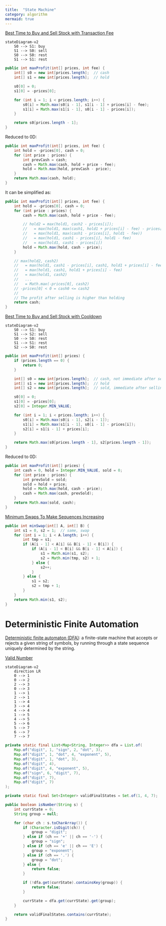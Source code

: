 ```yaml
---
title:  "State Machine"
category: algorithm
mermaid: true
---
```

[Best Time to Buy and Sell Stock with Transaction Fee][best-time-to-buy-and-sell-stock-with-transaction-fee]

```mermaid
stateDiagram-v2
    S0 --> S1: buy
    S1 --> S0: sell
    S0 --> S0: rest
    S1 --> S1: rest
```

```java
public int maxProfit(int[] prices, int fee) {
    int[] s0 = new int[prices.length];  // cash
    int[] s1 = new int[prices.length];  // hold

    s0[0] = 0;
    s1[0] = -prices[0];

    for (int i = 1; i < prices.length; i++) {
        s0[i] = Math.max(s0[i - 1], s1[i - 1] + prices[i] - fee);
        s1[i] = Math.max(s1[i - 1], s0[i - 1] - prices[i]);
    }

    return s0[prices.length - 1];
}
```

Reduced to 0D:

```java
public int maxProfit(int[] prices, int fee) {
    int hold = -prices[0], cash = 0;
    for (int price : prices) {
        int prevCash = cash;
        cash = Math.max(cash, hold + price - fee);
        hold = Math.max(hold, prevCash - price);
    }
    return Math.max(cash, hold);
}
```

It can be simplified as:

```java
public int maxProfit(int[] prices, int fee) {
    int hold = -prices[0], cash = 0;
    for (int price : prices) {
        cash = Math.max(cash, hold + price - fee);

        // hold2 = max(hold1, cash2 - prices[i]);
        //   = max(hold1, max(cash1, hold1 + prices[i] - fee) - prices[i])
        //   = max(hold1, max(cash1 - prices[i], hold1 - fee))
        //   = max(hold1, cash1 - prices[i], hold1 - fee)
        //   = max(hold1, cash1 - prices[i])
        hold = Math.max(hold, cash - price);
    }

    // max(hold2, cash2)
    //   = max(hold1, cash1 - prices[i], cash1, hold1 + prices[i] - fee)
    //   = max(hold1, cash1, hold1 + prices[i] - fee)
    //   = max(hold1, cash2)
    //   ...
    //   = Math.max(-prices[0], cash2)
    // -prices[0] < 0 = cash0 <= cash2
    //
    // The profit after selling is higher than holding
    return cash;
}
```

[Best Time to Buy and Sell Stock with Cooldown][best-time-to-buy-and-sell-stock-with-cooldown]

```mermaid
stateDiagram-v2
    S0 --> S1: buy
    S1 --> S2: sell
    S0 --> S0: rest
    S1 --> S1: rest
    S2 --> S0: rest
```

```java
public int maxProfit(int[] prices) {
    if (prices.length == 0) {
        return 0;
    }

    int[] s0 = new int[prices.length];  // cash, not immediate after selling
    int[] s1 = new int[prices.length];  // hold
    int[] s2 = new int[prices.length];  // sold, immediate after selling

    s0[0] = 0;
    s1[0] = -prices[0];
    s2[0] = Integer.MIN_VALUE;

    for (int i = 1; i < prices.length; i++) {
        s0[i] = Math.max(s0[i - 1], s2[i - 1]);
        s1[i] = Math.max(s1[i - 1], s0[i - 1] - prices[i]);
        s2[i] = s1[i - 1] + prices[i];
    }

    return Math.max(s0[prices.length - 1], s2[prices.length - 1]);
}
```

Reduced to 0D:

```java
public int maxProfit(int[] prices) {
    int cash = 0, hold = Integer.MIN_VALUE, sold = 0;
    for (int price : prices) {
        int prevSold = sold;
        sold = hold + price;
        hold = Math.max(hold, cash - price);
        cash = Math.max(cash, prevSold);
    }
    return Math.max(sold, cash);
}
```

[Minimum Swaps To Make Sequences Increasing][minimum-swaps-to-make-sequences-increasing]

```java
public int minSwap(int[] A, int[] B) {
    int s1 = 0, s2 = 1;  // same, swap
    for (int i = 1; i < A.length; i++) {
        int tmp = s1;
        if (A[i - 1] < A[i] && B[i - 1] < B[i]) {
            if (A[i - 1] < B[i] && B[i - 1] < A[i]) {
                s1 = Math.min(s1, s2);
                s2 = Math.min(tmp, s2) + 1;
            } else {
                s2++;
            }
        } else {
            s1 = s2;
            s2 = tmp + 1;
        }
    }
    return Math.min(s1, s2);
}
```

# Deterministic Finite Automation

[Deterministic finite automaton (DFA)](https://en.wikipedia.org/wiki/Deterministic_finite_automaton): a finite-state machine that accepts or rejects a given string of symbols, by running through a state sequence uniquely determined by the string.

[Valid Number][valid-number]

```mermaid
stateDiagram-v2
    direction LR
    0 --> 1
    0 --> 2
    2 --> 3
    0 --> 3
    1 --> 1
    2 --> 1
    1 --> 4
    3 --> 4
    4 --> 4
    1 --> 5
    4 --> 5
    5 --> 6
    5 --> 7
    6 --> 7
    7 --> 7
```

```java
private static final List<Map<String, Integer>> dfa = List.of(
    Map.of("digit", 1, "sign", 2, "dot", 3),
    Map.of("digit", 1, "dot", 4, "exponent", 5),
    Map.of("digit", 1, "dot", 3),
    Map.of("digit", 4),
    Map.of("digit", 4, "exponent", 5),
    Map.of("sign", 6, "digit", 7),
    Map.of("digit", 7),
    Map.of("digit", 7)
);

private static final Set<Integer> validFinalStates = Set.of(1, 4, 7);

public boolean isNumber(String s) {
    int currState = 0;
    String group = null;

    for (char ch : s.toCharArray()) {
        if (Character.isDigit(ch)) {
            group = "digit";
        } else if (ch == '+' || ch == '-') {
            group = "sign";
        } else if (ch == 'e' || ch == 'E') {
            group = "exponent";
        } else if (ch == '.') {
            group = "dot";
        } else {
            return false;
        }

        if (!dfa.get(currState).containsKey(group)) {
            return false;
        }

        currState = dfa.get(currState).get(group);
    }

    return validFinalStates.contains(currState);
}
```

[best-time-to-buy-and-sell-stock-with-cooldown]: https://leetcode.com/problems/best-time-to-buy-and-sell-stock-with-cooldown/
[best-time-to-buy-and-sell-stock-with-transaction-fee]: https://leetcode.com/problems/best-time-to-buy-and-sell-stock-with-transaction-fee/
[minimum-swaps-to-make-sequences-increasing]: https://leetcode.com/problems/minimum-swaps-to-make-sequences-increasing/
[valid-number]: https://leetcode.com/problems/valid-number/
